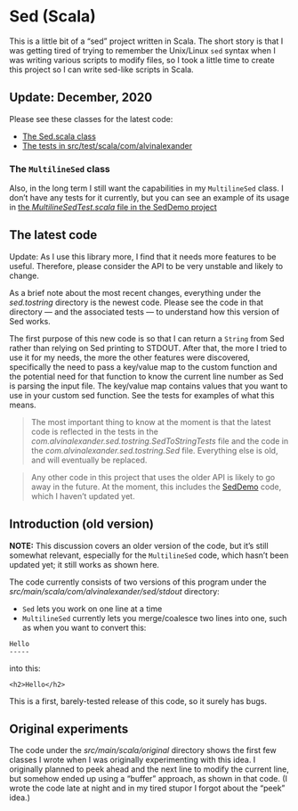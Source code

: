 # Sed (Scala)

This is a little bit of a “sed” project written in Scala. The short story is that I was getting tired of trying to remember the Unix/Linux `sed` syntax when I was writing various scripts to modify files, so I took a little time to create this project so I can write sed-like scripts in Scala.


## Update: December, 2020

Please see these classes for the latest code:

- [The Sed.scala class](src/main/scala/com/alvinalexander/sed/tostring/Sed.scala)
- [The tests in src/test/scala/com/alvinalexander](src/test/scala/com/alvinalexander)

### The `MultilineSed` class

Also, in the long term I still want the capabilities in my `MultilineSed` class. I don’t have any tests for it currently, but you can see an example of its usage in [the *MultilineSedTest.scala* file in the SedDemo project](../SedDemo/src/main/scala/sed/MultilineSedTest.scala)



## The latest code

Update: As I use this library more, I find that it needs more features to be useful. Therefore, please consider the API to be very unstable and likely to change.

As a brief note about the most recent changes, everything under the *sed.tostring* directory is the newest code. Please see the code in that directory — and the associated tests — to understand how this version of Sed works.

The first purpose of this new code is so that I can return a `String` from Sed rather than relying on Sed printing to STDOUT. After that, the more I tried to use it for my needs, the more the other features were discovered, specifically the need to pass a key/value map to the custom function and the potential need for that function to know the current line number as Sed is parsing the input file. The key/value map contains values that you want to use in your custom sed function. See the tests for examples of what this means.

>The most important thing to know at the moment is that the latest code is reflected in the tests in the *com.alvinalexander.sed.tostring.SedToStringTests* file and the code in the *com.alvinalexander.sed.tostring.Sed* file. Everything else is old, and will eventually be replaced.

>Any other code in this project that uses the older API is likely to go away in the future. At the moment, this includes the [SedDemo](SedDemo) code, which I haven’t updated yet.


## Introduction (old version)

**NOTE:** This discussion covers an older version of the code, but it’s still somewhat relevant, especially for the `MultilineSed` code, which hasn’t been updated yet; it still works as shown here.

The code currently consists of two versions of this program under the _src/main/scala/com/alvinalexander/sed/stdout_ directory:

- `Sed` lets you work on one line at a time
- `MultilineSed` currently lets you merge/coalesce two lines
  into one, such as when you want to convert this:
  
````
Hello
-----
````

into this:

````
<h2>Hello</h2>
````

This is a first, barely-tested release of this code, so it
surely has bugs.



## Original experiments

The code under the _src/main/scala/original_ directory shows
the first few classes I wrote when I was originally experimenting
with this idea. I originally planned to peek ahead and the next
line to modify the current line, but somehow ended up using a
“buffer” approach, as shown in that code. (I wrote the code late
at night and in my tired stupor I forgot about the “peek” idea.)






